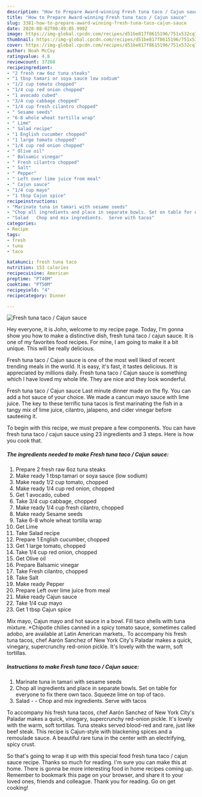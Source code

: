 ```yaml
---
description: "How to Prepare Award-winning Fresh tuna taco / Cajun sauce"
title: "How to Prepare Award-winning Fresh tuna taco / Cajun sauce"
slug: 3381-how-to-prepare-award-winning-fresh-tuna-taco-cajun-sauce
date: 2020-08-02T00:49:05.990Z
image: https://img-global.cpcdn.com/recipes/d51be817f8615196/751x532cq70/fresh-tuna-taco-cajun-sauce-recipe-main-photo.jpg
thumbnail: https://img-global.cpcdn.com/recipes/d51be817f8615196/751x532cq70/fresh-tuna-taco-cajun-sauce-recipe-main-photo.jpg
cover: https://img-global.cpcdn.com/recipes/d51be817f8615196/751x532cq70/fresh-tuna-taco-cajun-sauce-recipe-main-photo.jpg
author: Noah McCoy
ratingvalue: 4.8
reviewcount: 37268
recipeingredient:
- "2 fresh raw 6oz tuna steaks"
- "1 tbsp tamari or soya sauce low sodium"
- "1/2 cup tomato chopped"
- "1/4 cup red onion chopped"
- "1 avocado cubed"
- "3/4 cup cabbage chopped"
- "1/4 cup fresh cilantro chopped"
- " Sesame seeds"
- "6-8 whole wheat tortilla wrap"
- " Lime"
- " Salad recipe"
- "1 English cucumber chopped"
- "1 large tomato chopped"
- "1/4 cup red onion chopped"
- " Olive oil"
- " Balsamic vinegar"
- " Fresh cilantro chopped"
- " Salt"
- " Pepper"
- " Left over lime juice from meal"
- " Cajun sauce"
- "1/4 cup mayo"
- "1 tbsp Cajun spice"
recipeinstructions:
- "Marinate tuna in tamari with sesame seeds"
- "Chop all ingredients and place in separate bowls. Set on table for everyone to fix there own taco. Squeeze lime on top of taco."
- "Salad   Chop and mix ingredients.  Serve with tacos"
categories:
- Recipe
tags:
- fresh
- tuna
- taco

katakunci: fresh tuna taco 
nutrition: 153 calories
recipecuisine: American
preptime: "PT40M"
cooktime: "PT50M"
recipeyield: "4"
recipecategory: Dinner

---
```



![Fresh tuna taco / Cajun sauce](https://img-global.cpcdn.com/recipes/d51be817f8615196/751x532cq70/fresh-tuna-taco-cajun-sauce-recipe-main-photo.jpg)

Hey everyone, it is John, welcome to my recipe page. Today, I'm gonna show you how to make a distinctive dish, fresh tuna taco / cajun sauce. It is one of my favorites food recipes. For mine, I am going to make it a bit unique. This will be really delicious.

Fresh tuna taco / Cajun sauce is one of the most well liked of recent trending meals in the world. It is easy, it's fast, it tastes delicious. It is appreciated by millions daily. Fresh tuna taco / Cajun sauce is something which I have loved my whole life. They are nice and they look wonderful.

Fresh tuna taco / Cajun sauce Last minute dinner made on the fly. You can add a hot sauce of your choice. We made a cancun mayo sauce with lime juice. The key to these terrific tuna tacos is first marinating the fish in a tangy mix of lime juice, cilantro, jalapeno, and cider vinegar before sauteeing it.


To begin with this recipe, we must prepare a few components. You can have fresh tuna taco / cajun sauce using 23 ingredients and 3 steps. Here is how you cook that.

<!--inarticleads1-->

##### The ingredients needed to make Fresh tuna taco / Cajun sauce:

1. Prepare 2 fresh raw 6oz tuna steaks
1. Make ready 1 tbsp tamari or soya sauce (low sodium)
1. Make ready 1/2 cup tomato, chopped
1. Make ready 1/4 cup red onion, chopped
1. Get 1 avocado, cubed
1. Take 3/4 cup cabbage, chopped
1. Make ready 1/4 cup fresh cilantro, chopped
1. Make ready  Sesame seeds
1. Take 6-8 whole wheat tortilla wrap
1. Get  Lime
1. Take  Salad recipe
1. Prepare 1 English cucumber, chopped
1. Get 1 large tomato, chopped
1. Take 1/4 cup red onion, chopped
1. Get  Olive oil
1. Prepare  Balsamic vinegar
1. Take  Fresh cilantro, chopped
1. Take  Salt
1. Make ready  Pepper
1. Prepare  Left over lime juice from meal
1. Make ready  Cajun sauce
1. Take 1/4 cup mayo
1. Get 1 tbsp Cajun spice


Mix mayo, Cajun mayo and hot sauce in a bowl. Fill taco shells with tuna mixture. *Chipotle chilies canned in a spicy tomato sauce, sometimes called adobo, are available at Latin American markets,. To accompany his fresh tuna tacos, chef Aarón Sanchez of New York City&#39;s Paladar makes a quick, vinegary, supercrunchy red-onion pickle. It&#39;s lovely with the warm, soft tortillas. 

<!--inarticleads2-->

##### Instructions to make Fresh tuna taco / Cajun sauce:

1. Marinate tuna in tamari with sesame seeds
1. Chop all ingredients and place in separate bowls. Set on table for everyone to fix there own taco. Squeeze lime on top of taco.
1. Salad  -  - Chop and mix ingredients.  Serve with tacos


To accompany his fresh tuna tacos, chef Aarón Sanchez of New York City&#39;s Paladar makes a quick, vinegary, supercrunchy red-onion pickle. It&#39;s lovely with the warm, soft tortillas. Tuna steaks served blood-red and rare, just like beef steak. This recipe is Cajun-style with blackening spices and a remoulade sauce. A beautiful rare tuna in the center with an electrifying, spicy crust. 

So that's going to wrap it up with this special food fresh tuna taco / cajun sauce recipe. Thanks so much for reading. I'm sure you can make this at home. There is gonna be more interesting food in home recipes coming up. Remember to bookmark this page on your browser, and share it to your loved ones, friends and colleague. Thank you for reading. Go on get cooking!
